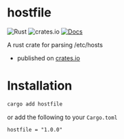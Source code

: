 # hostfile
![Rust](https://github.com/aneeshdurg/hostfile/workflows/Rust/badge.svg)
![crates.io](https://img.shields.io/crates/v/hostfile.svg)
[![Docs](https://docs.rs/hostfile/badge.svg)](https://docs.rs/hostfile)

A rust crate for parsing /etc/hosts

+ published on [crates.io](https://crates.io/crates/hostfile)

# Installation

```bash
cargo add hostfile
```

or add the following to your `Cargo.toml`

```
hostfile = "1.0.0"
```
